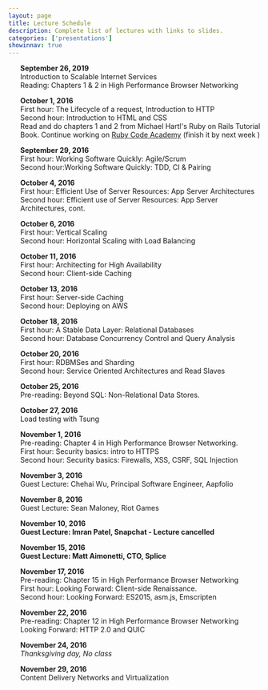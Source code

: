 ```yaml
---
layout: page
title: Lecture Schedule
description: Complete list of lectures with links to slides.
categories: ['presentations']
showinnav: true
---
```


<ul>
	<section>
		<p>
		<b>September 26, 2019<br></b>
		Introduction to Scalable Internet
			Services
		<br>
		Reading: Chapters 1 & 2 in High Performance Browser Networking<br>
		</p>
	</section>
</ul>

<ul>
	<section>
		<p>
		<b>October 1, 2016<br></b>
		First hour: The Lifecycle of a request, Introduction to HTTP
		<br>
		Second hour: Introduction to HTML and CSS
		<br>
		Read and do chapters 1 and 2 from Michael Hartl's Ruby on Rails Tutorial Book.
		Continue working on <a href="http://www.codecademy.com/en/tracks/ruby/">Ruby Code Academy</a> (finish it by next week )
</p>
</section>
</ul>

<ul>
	<section>
		<p>
		<b>September 29, 2016<br></b>
		First hour: Working Software Quickly:
			Agile/Scrum<br>
		Second hour:Working Software Quickly: TDD, CI &
			Pairing<br>
		</p>
	</section>
</ul>




<ul>
	<section>
		<p>
		<b>October 4, 2016<br></b>
		<!-- Pre-reading: <a href="https://cs.uwaterloo.ca/~brecht/papers/getpaper.php?file=eurosys-2007.pdf">Comparing the Performance of Web Server Architectures</a>, Pariag et al.<br> -->
		First hour: Efficient Use of Server Resources: App Server Architectures<br>
		Second hour: Efficient use of Server Resources: App Server Architectures, cont.<br>
		</p>
	</section>
</ul>

<ul>
	<section>
		<p>
		<b>October 6, 2016<br></b>
		First hour: Vertical Scaling<br>
		Second hour: Horizontal Scaling with Load
			Balancing<br>
		</p>
	</section>
</ul>

<ul>
	<section>
		<p>
		<b>October 11, 2016<br></b>
		First hour: Architecting for High
			Availability<br>
		Second hour: Client-side Caching<br>
		</p>
	</section>
</ul>


<ul>
	<section>
		<p>
		<b>October 13, 2016<br></b>
		First hour: Server-side Caching<br>
		Second hour: Deploying on AWS<br>
		</p>
	</section>
</ul>


<ul>
	<section>
		<p>
		<b>October 18, 2016<br></b>
		First hour: A Stable Data Layer: Relational Databases<br>
		Second hour: Database Concurrency Control and Query Analysis<br>
		</p>
	</section>
</ul>


<ul>
	<section>
		<p>
		<b>October 20, 2016<br></b>
		First hour: RDBMSes and Sharding<br>
		Second hour: Service Oriented Architectures and Read Slaves<br>
		</p>
	</section>
</ul>

<ul>
	<section>
		<p>
		<b>October 25, 2016<br></b>
		Pre-reading: 
	   Beyond SQL: Non-Relational Data Stores.<br>
		</p>
	</section>
</ul>

<ul>
	<section>
		<p>
		<b>October 27, 2016<br></b>
		Load testing with Tsung<br>
		</p>
	</section>
</ul>

<ul>
	<section>
		<p>
		<b>November 1, 2016<br></b>
		Pre-reading: Chapter 4 in High Performance Browser Networking.<br>
		First hour: Security basics: intro to HTTPS<br>
		Second hour: Security basics: Firewalls, XSS, CSRF, SQL Injection<br>
		</p>
	</section>
</ul>

<ul>
	<section>
		<p>
		<b>November 3, 2016<br></b>
		Guest Lecture: Chehai Wu, Principal Software Engineer, Aapfolio <br>
</section>
</ul>



<ul>
	<section>
		<p>
		<b>November 8, 2016<br></b>
		Guest Lecture: Sean Maloney, Riot Games <br>
		</p>
	</section>
</ul>


<ul>
	<section>
		<p>
		<b>November 10, 2016<br></b>
		<b> Guest Lecture: Imran Patel, Snapchat  - Lecture cancelled</b>
		</p>
	</section>
</ul>
<ul>
	<section>
		<p>
		<b>November 15, 2016<br></b>
		<b >Guest Lecture: Matt Aimonetti, CTO, Splice</b><br>
		</p>
	</section>
</ul>



<ul>
	<section>
		<p>
		<b>November 17, 2016<br></b>
		Pre-reading: Chapter 15 in High Performance Browser Networking<br>
		First hour: Looking Forward: Client-side Renaissance.<br>
		Second hour: Looking Forward: ES2015, asm.js, Emscripten<br>
		</p>
	</section>
</ul>
<ul>
	<section>
		<p>
		<b>November 22, 2016<br></b>
		Pre-reading: Chapter 12 in High Performance Browser Networking<br>
		Looking Forward: HTTP 2.0 and QUIC<br>
		</p>
	</section>
</ul>



<ul>
	<section>
		<p>
		<b>November 24, 2016<br></b>
		<em>Thanksgiving day, No class</em>
		</p>
	</section>
</ul>



<ul>
	<section>
		<p>
		<b>November 29, 2016<br></b>
		Content Delivery Networks and Virtualization<br>
		</p>
	</section>
</ul>

